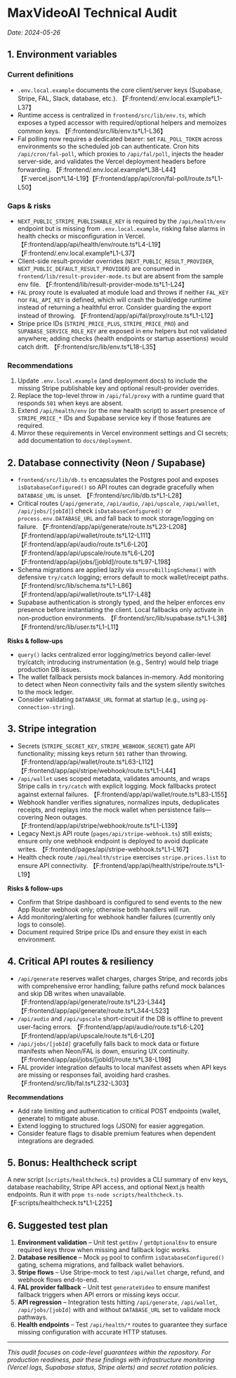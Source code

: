 # MaxVideoAI Technical Audit

_Date: 2024-05-26_

## 1. Environment variables

### Current definitions
- `.env.local.example` documents the core client/server keys (Supabase, Stripe, FAL, Slack, database, etc.). 【F:frontend/.env.local.example†L1-L37】
- Runtime access is centralized in `frontend/src/lib/env.ts`, which exposes a typed accessor with required/optional helpers and memoizes common keys. 【F:frontend/src/lib/env.ts†L1-L36】
- Fal polling now requires a dedicated bearer: set `FAL_POLL_TOKEN` across environments so the scheduled job can authenticate. Cron hits `/api/cron/fal-poll`, which proxies to `/api/fal/poll`, injects the header server-side, and validates the Vercel deployment headers before forwarding. 【F:frontend/.env.local.example†L38-L44】【F:vercel.json†L14-L19】【F:frontend/app/api/cron/fal-poll/route.ts†L1-L50】

### Gaps & risks
- `NEXT_PUBLIC_STRIPE_PUBLISHABLE_KEY` is required by the `/api/health/env` endpoint but is missing from `.env.local.example`, risking false alarms in health checks or misconfiguration in Vercel. 【F:frontend/app/api/health/env/route.ts†L4-L19】【F:frontend/.env.local.example†L1-L37】
- Client-side result-provider overrides (`NEXT_PUBLIC_RESULT_PROVIDER`, `NEXT_PUBLIC_DEFAULT_RESULT_PROVIDER`) are consumed in `frontend/lib/result-provider-mode.ts` but are absent from the sample env file. 【F:frontend/lib/result-provider-mode.ts†L1-L24】
- `FAL` proxy route is evaluated at module load and throws if neither `FAL_KEY` nor `FAL_API_KEY` is defined, which will crash the build/edge runtime instead of returning a healthful error. Consider guarding the export instead of throwing. 【F:frontend/app/api/fal/proxy/route.ts†L1-L12】
- Stripe price IDs (`STRIPE_PRICE_PLUS`, `STRIPE_PRICE_PRO`) and `SUPABASE_SERVICE_ROLE_KEY` are exposed in env helpers but not validated anywhere; adding checks (health endpoints or startup assertions) would catch drift. 【F:frontend/src/lib/env.ts†L18-L35】

### Recommendations
1. Update `.env.local.example` (and deployment docs) to include the missing Stripe publishable key and optional result-provider overrides.
2. Replace the top-level throw in `/api/fal/proxy` with a runtime guard that responds `501` when keys are absent.
3. Extend `/api/health/env` (or the new health script) to assert presence of `STRIPE_PRICE_*` IDs and Supabase service key if those features are required.
4. Mirror these requirements in Vercel environment settings and CI secrets; add documentation to `docs/deployment`.

## 2. Database connectivity (Neon / Supabase)
- `frontend/src/lib/db.ts` encapsulates the Postgres pool and exposes `isDatabaseConfigured()` so API routes can degrade gracefully when `DATABASE_URL` is unset. 【F:frontend/src/lib/db.ts†L1-L28】
- Critical routes (`/api/generate`, `/api/audio`, `/api/upscale`, `/api/wallet`, `/api/jobs/[jobId]`) check `isDatabaseConfigured()` or `process.env.DATABASE_URL` and fall back to mock storage/logging on failure. 【F:frontend/app/api/generate/route.ts†L23-L208】【F:frontend/app/api/wallet/route.ts†L12-L111】【F:frontend/app/api/audio/route.ts†L6-L20】【F:frontend/app/api/upscale/route.ts†L6-L20】【F:frontend/app/api/jobs/[jobId]/route.ts†L97-L198】
- Schema migrations are applied lazily via `ensureBillingSchema()` with defensive `try/catch` logging; errors default to mock wallet/receipt paths. 【F:frontend/src/lib/schema.ts†L1-L86】【F:frontend/app/api/wallet/route.ts†L17-L48】
- Supabase authentication is strongly typed, and the helper enforces env presence before instantiating the client. Local fallbacks only activate in non-production environments. 【F:frontend/src/lib/supabase.ts†L1-L38】【F:frontend/src/lib/user.ts†L1-L11】

**Risks & follow-ups**
- `query()` lacks centralized error logging/metrics beyond caller-level try/catch; introducing instrumentation (e.g., Sentry) would help triage production DB issues.
- The wallet fallback persists mock balances in-memory. Add monitoring to detect when Neon connectivity fails and the system silently switches to the mock ledger.
- Consider validating `DATABASE_URL` format at startup (e.g., using `pg-connection-string`).

## 3. Stripe integration
- Secrets (`STRIPE_SECRET_KEY`, `STRIPE_WEBHOOK_SECRET`) gate API functionality; missing keys return `501` rather than throwing. 【F:frontend/app/api/wallet/route.ts†L63-L112】【F:frontend/app/api/stripe/webhook/route.ts†L1-L44】
- `/api/wallet` uses scoped metadata, validates amounts, and wraps Stripe calls in `try/catch` with explicit logging. Mock fallbacks protect against external failures. 【F:frontend/app/api/wallet/route.ts†L83-L155】
- Webhook handler verifies signatures, normalizes inputs, deduplicates receipts, and replays into the mock wallet when persistence fails—covering Neon outages. 【F:frontend/app/api/stripe/webhook/route.ts†L1-L139】
- Legacy Next.js API route (`pages/api/stripe-webhook.ts`) still exists; ensure only one webhook endpoint is deployed to avoid duplicate writes. 【F:frontend/pages/api/stripe-webhook.ts†L1-L167】
- Health check route `/api/health/stripe` exercises `stripe.prices.list` to ensure API connectivity. 【F:frontend/app/api/health/stripe/route.ts†L1-L19】

**Risks & follow-ups**
- Confirm that Stripe dashboard is configured to send events to the new App Router webhook only; otherwise both handlers will run.
- Add monitoring/alerting for webhook handler failures (currently only logs to console).
- Document required Stripe price IDs and ensure they exist in each environment.

## 4. Critical API routes & resiliency
- `/api/generate` reserves wallet charges, charges Stripe, and records jobs with comprehensive error handling; failure paths refund mock balances and skip DB writes when unavailable. 【F:frontend/app/api/generate/route.ts†L23-L344】【F:frontend/app/api/generate/route.ts†L344-L523】
- `/api/audio` and `/api/upscale` short-circuit if the DB is offline to prevent user-facing errors. 【F:frontend/app/api/audio/route.ts†L6-L20】【F:frontend/app/api/upscale/route.ts†L6-L20】
- `/api/jobs/[jobId]` gracefully falls back to mock data or fixture manifests when Neon/FAL is down, ensuring UX continuity. 【F:frontend/app/api/jobs/[jobId]/route.ts†L38-L198】
- FAL provider integration defaults to local manifest assets when API keys are missing or responses fail, avoiding hard crashes. 【F:frontend/src/lib/fal.ts†L232-L303】

**Recommendations**
- Add rate limiting and authentication to critical POST endpoints (wallet, generate) to mitigate abuse.
- Extend logging to structured logs (JSON) for easier aggregation.
- Consider feature flags to disable premium features when dependent integrations are degraded.

## 5. Bonus: Healthcheck script
A new script (`scripts/healthcheck.ts`) provides a CLI summary of env keys, database reachability, Stripe API access, and optional Next.js health endpoints. Run it with `pnpm ts-node scripts/healthcheck.ts`. 【F:scripts/healthcheck.ts†L1-L225】

## 6. Suggested test plan
1. **Environment validation** – Unit test `getEnv` / `getOptionalEnv` to ensure required keys throw when missing and fallback logic works.
2. **Database resilience** – Mock `pg` pool to confirm `isDatabaseConfigured()` gating, schema migrations, and fallback wallet behaviors.
3. **Stripe flows** – Use Stripe-mock to test `/api/wallet` charge, refund, and webhook flows end-to-end.
4. **FAL provider fallback** – Unit test `generateVideo` to ensure manifest fallback triggers when API errors or missing keys occur.
5. **API regression** – Integration tests hitting `/api/generate`, `/api/wallet`, `/api/jobs/[jobId]` with and without `DATABASE_URL` set to validate mock pathways.
6. **Health endpoints** – Test `/api/health/*` routes to guarantee they surface missing configuration with accurate HTTP statuses.

---

_This audit focuses on code-level guarantees within the repository. For production readiness, pair these findings with infrastructure monitoring (Vercel logs, Supabase status, Stripe alerts) and secret rotation policies._
